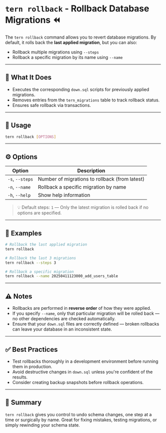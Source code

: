 # `tern rollback` - Rollback Database Migrations ⏪

The `tern rollback` command allows you to revert database migrations. By default, it rolls back the **last applied migration**, but you can also:

- Rollback multiple migrations using `--steps`
- Rollback a specific migration by its name using `--name`

---

## 🔧 What It Does

- Executes the corresponding `down.sql` scripts for previously applied migrations.
- Removes entries from the `tern_migrations` table to track rollback status.
- Ensures safe rollback via transactions.

---

## 🧪 Usage

```sh
tern rollback [OPTIONS]
```

---

## ⚙️ Options

| Option          | Description                                    |
| --------------- | ---------------------------------------------- |
| `-s`, `--steps` | Number of migrations to rollback (from latest) |
| `-n`, `--name`  | Rollback a specific migration by name          |
| `-h`, `--help`  | Show help information                          |

> 💡 Default steps: `1` — Only the latest migration is rolled back if no options are specified.

---

## 📁 Examples

```sh
# Rollback the last applied migration
tern rollback

# Rollback the last 3 migrations
tern rollback --steps 3

# Rollback a specific migration
tern rollback --name 20250411123000_add_users_table
```

---

## ⚠️ Notes

- Rollbacks are performed in **reverse order** of how they were applied.
- If you specify `--name`, only that particular migration will be rolled back — no other dependencies are checked automatically.
- Ensure that your `down.sql` files are correctly defined — broken rollbacks can leave your database in an inconsistent state.

---

## ✅ Best Practices

- Test rollbacks thoroughly in a development environment before running them in production.
- Avoid destructive changes in `down.sql` unless you're confident of the results.
- Consider creating backup snapshots before rollback operations.

---

## 🧠 Summary

`tern rollback` gives you control to undo schema changes, one step at a time or surgically by name. Great for fixing mistakes, testing migrations, or simply rewinding your schema state.
